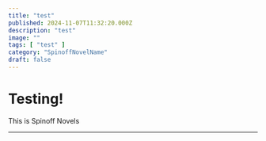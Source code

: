 ```yaml
---
title: "test"
published: 2024-11-07T11:32:20.000Z
description: "test"
image: ""
tags: [ "test" ]
category: "SpinoffNovelName"
draft: false
---
```


# Testing!

This is Spinoff Novels

---
